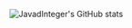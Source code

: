 ![JavadInteger's GitHub stats](https://github-readme-stats.vercel.app/api?username=JavadInteger&theme=shadow_green&show_icons=true&title_color=009900&icon_color=00DD00)

